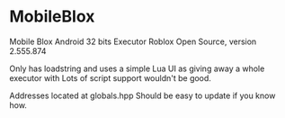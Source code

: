 # MobileBlox
Mobile Blox Android 32 bits Executor Roblox Open Source, version 2.555.874

Only has loadstring and uses a simple Lua UI as giving away a whole executor with
Lots of script support wouldn't be good.

Addresses located at globals.hpp
Should be easy to update if you know how.
